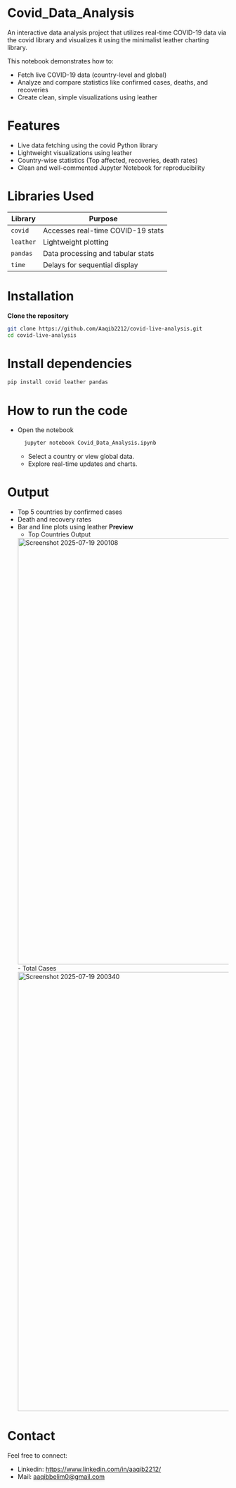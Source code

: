 # Covid_Data_Analysis
An interactive data analysis project that utilizes real-time COVID-19 data via the covid library and visualizes it using the minimalist leather charting library.

This notebook demonstrates how to:
- Fetch live COVID-19 data (country-level and global)
- Analyze and compare statistics like confirmed cases, deaths, and recoveries
- Create clean, simple visualizations using leather
# Features
- Live data fetching using the covid Python library
- Lightweight visualizations using leather
- Country-wise statistics (Top affected, recoveries, death rates)
- Clean and well-commented Jupyter Notebook for reproducibility
# Libraries Used
| Library   | Purpose                           |
| --------- | --------------------------------- |
| `covid`   | Accesses real-time COVID-19 stats |
| `leather` | Lightweight plotting              |
| `pandas`  | Data processing and tabular stats |
| `time`    | Delays for sequential display     |
# Installation
**Clone the repository**
 ```bash
git clone https://github.com/Aaqib2212/covid-live-analysis.git
cd covid-live-analysis
```
# Install dependencies
```bash
pip install covid leather pandas
```
# How to run the code
- Open the notebook
    ```bash
      jupyter notebook Covid_Data_Analysis.ipynb
    ```
    - Select a country or view global data.
    - Explore real-time updates and charts.
# Output
- Top 5 countries by confirmed cases
- Death and recovery rates
- Bar and line plots using leather
**Preview**
  - Top Countries Output
  <img width="1908" height="968" alt="Screenshot 2025-07-19 200108" src="https://github.com/user-attachments/assets/5404f9a2-4836-4dcd-a994-2294d70aa861" />
   - Total Cases
  <img width="1894" height="997" alt="Screenshot 2025-07-19 200340" src="https://github.com/user-attachments/assets/b718e93f-1a7d-4efc-a9b4-93f01332949a" />



# Contact
Feel free to connect:
- Linkedin: https://www.linkedin.com/in/aaqib2212/
- Mail: aaqibbelim0@gmail.com



